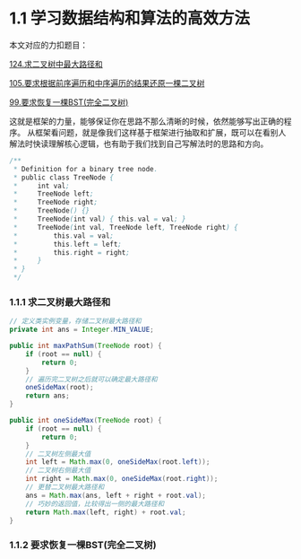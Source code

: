 # 1.1 学习数据结构和算法的高效方法

本文对应的力扣题目：

[124.求二叉树中最大路径和](https://leetcode-cn.com/problems/binary-tree-maximum-path-sum/)

[105.要求根据前序遍历和中序遍历的结果还原一棵二叉树](https://leetcode-cn.com/problems/construct-binary-tree-from-preorder-and-inorder-traversal/)

[99.要求恢复一棵BST(完全二叉树)](https://leetcode-cn.com/problems/recover-binary-search-tree/)

这就是框架的力量，能够保证你在思路不那么清晰的时候，依然能够写出正确的程序。 从框架看问题，就是像我们这样基于框架进行抽取和扩展，既可以在看别人解法时快读理解核心逻辑，也有助于我们找到自己写解法时的思路和方向。

```java
/**
 * Definition for a binary tree node.
 * public class TreeNode {
 *     int val;
 *     TreeNode left;
 *     TreeNode right;
 *     TreeNode() {}
 *     TreeNode(int val) { this.val = val; }
 *     TreeNode(int val, TreeNode left, TreeNode right) {
 *         this.val = val;
 *         this.left = left;
 *         this.right = right;
 *     }
 * }
 */
 ```

### 1.1.1 求二叉树最大路径和

```java
// 定义类实例变量，存储二叉树最大路径和
private int ans = Integer.MIN_VALUE;

public int maxPathSum(TreeNode root) {
    if (root == null) {
        return 0;
    }
    // 遍历完二叉树之后就可以确定最大路径和
    oneSideMax(root);
    return ans;
}

public int oneSideMax(TreeNode root) {
    if (root == null) {
        return 0;
    }
    // 二叉树左侧最大值
    int left = Math.max(0, oneSideMax(root.left));
    // 二叉树右侧最大值
    int right = Math.max(0, oneSideMax(root.right));
    // 更替二叉树最大路径和
    ans = Math.max(ans, left + right + root.val);
    // 巧妙的返回值，比较得出一侧的最大路径和
    return Math.max(left, right) + root.val;
}
```

### 1.1.2 要求恢复一棵BST(完全二叉树)

```java

```